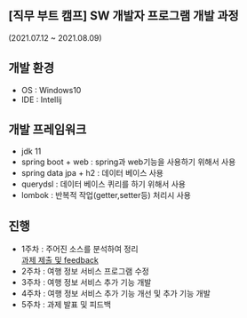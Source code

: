 ## [직무 부트 캠프] SW 개발자 프로그램 개발 과정    
(2021.07.12 ~ 2021.08.09)

## 개발 환경
- OS : Windows10
- IDE : Intellij

## 개발 프레임워크
- jdk 11
- spring boot + web : spring과 web기능을 사용하기 위해서 사용 
- spring data jpa + h2 : 데이터 베이스 사용
- querydsl :  데이터 베이스 퀴리를 하기 위해서 사용
- lombok : 반복적 작업(getter,setter등) 처리시 사용

## 진행
- 1주차 : 주어진 소스를 분석하여 정리    
[과제 제출 및 feedback](./docs/1주차과제.md)
- 2주차 : 여행 정보 서비스 프로그램 수정
- 3주차 : 여행 정보 서비스 추가 기능 개발
- 4주차 : 여행 정보 서비스 추가 기능 개선 및 추가 기능 개발
- 5주차 : 과제 발표 및 피드백
